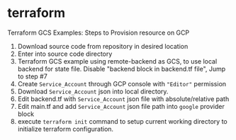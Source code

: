 # terraform
Terraform GCS Examples:
Steps to Provision resource on GCP
1. Download source code from repository in desired location
2. Enter into source code directory
3. Terraform GCS example using remote-backend as GCS, to use local backend for state file. Disable "backend block in backend.tf file", Jump to step #7
4. Create `Service_Account` through GCP console with ``"Editor"`` permission
5. Download `Service_Account` json into local directory.
6. Edit backend.tf with `Service_Account` json file with absolute/relative path
7. Edit main.tf and add `Service_Account` json file path into `google` provider block 
8. execute `terraform init` command to setup current working directory to initialize terraform configuration.
